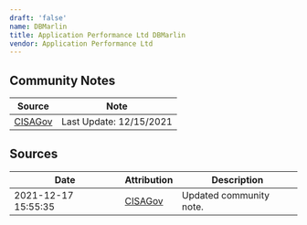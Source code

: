 ```yaml
---
draft: 'false'
name: DBMarlin
title: Application Performance Ltd DBMarlin
vendor: Application Performance Ltd
---
```




## Community Notes
| Source | Note |
| --- | --- |
| [CISAGov](https://raw.githubusercontent.com/cisagov/log4j-affected-db/develop/README.md) | Last Update: 12/15/2021 |

## Sources
| Date | Attribution | Description |
| --- | --- | --- |
| 2021-12-17 15:55:35 | [CISAGov](https://raw.githubusercontent.com/cisagov/log4j-affected-db/develop/README.md) | Updated community note.  |
